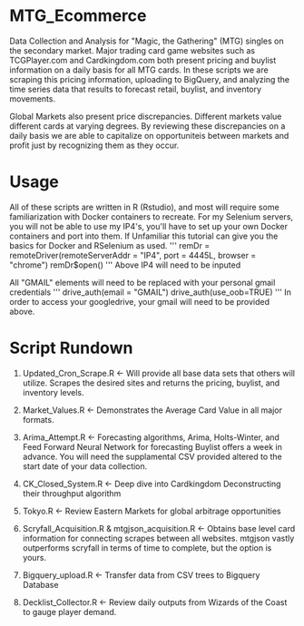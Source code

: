 # MTG_Ecommerce

Data Collection and Analysis for "Magic, the Gathering" (MTG) singles on the secondary market. Major trading card game websites such as TCGPlayer.com and Cardkingdom.com both present pricing and buylist information on a daily basis for all MTG cards. In these scripts we are scraping this pricing information, uploading to BigQuery, and analyzing the time series data that results to forecast retail, buylist, and inventory movements.

Global Markets also present price discrepancies. Different markets value different cards at varying degrees. By reviewing these discrepancies on a daily basis we are able to capitalize on opportuniteis between markets and profit just by recognizing them as they occur.

# Usage
All of these scripts are written in R (Rstudio), and most will require some familiarization with Docker containers to recreate.
For my Selenium servers, you will not be able to use my IP4's, you'll have to set up your own Docker containers and port into them.
If Unfamiliar this tutorial can give you the basics for Docker and RSelenium as used.
'''
remDr = remoteDriver(remoteServerAddr = "IP4", port = 4445L, browser = "chrome")
remDr$open()
'''
Above IP4 will need to be inputed

All "GMAIL" elements will need to be replaced with your personal gmail credentials
'''
drive_auth(email = "GMAIL")
drive_auth(use_oob=TRUE)
'''
In order to access your googledrive, your gmail will need to be provided above.

# Script Rundown
1) Updated_Cron_Scrape.R 
<- Will provide all base data sets that others will utilize. Scrapes the desired sites and returns the pricing, buylist, and inventory levels.

2) Market_Values.R
<- Demonstrates the Average Card Value in all major formats.

3) Arima_Attempt.R
<- Forecasting algorithms, Arima, Holts-Winter, and Feed Forward Neural Network for forecasting Buylist offers a week in advance. You will need the supplamental CSV provided altered to the start date of your data collection.

4) CK_Closed_System.R
<- Deep dive into Cardkingdom Deconstructing their throughput algorithm

5) Tokyo.R
<- Review Eastern Markets for global arbitrage opportunities

6) Scryfall_Acquisition.R & mtgjson_acquisition.R
<- Obtains base level card information for connecting scrapes between all websites. mtgjson vastly outperforms scryfall in terms of time to complete, but the option is yours.

7) Bigquery_upload.R
<- Transfer data from CSV trees to Bigquery Database

8) Decklist_Collector.R
<- Review daily outputs from Wizards of the Coast to gauge player demand.
